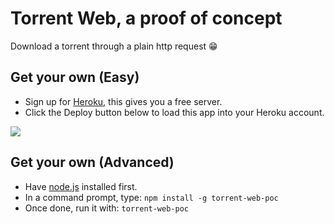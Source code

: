 # Torrent Web, a proof of concept

Download a torrent through a plain http request :grin:

## Get your own (Easy)
- Sign up for [Heroku](https://dashboard.heroku.com/), this gives you a free server.
- Click the Deploy button below to load this app into your Heroku account.  

[![](https://www.herokucdn.com/deploy/button.png)](https://heroku.com/deploy?template=https://github.com/mccxiv/torrent-web-poc)

## Get your own (Advanced)
- Have [node.js](https://nodejs.org/) installed first.
- In a command prompt, type: ```npm install -g torrent-web-poc```
- Once done, run it with: ```torrent-web-poc```